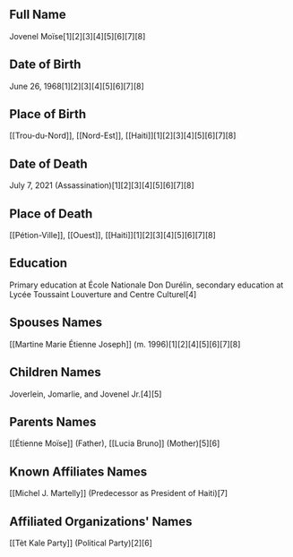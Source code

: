 ## Full Name
Jovenel Moïse[1][2][3][4][5][6][7][8]

## Date of Birth
June 26, 1968[1][2][3][4][5][6][7][8]

## Place of Birth
[[Trou-du-Nord]], [[Nord-Est]], [[Haiti]][1][2][3][4][5][6][7][8]

## Date of Death
July 7, 2021 (Assassination)[1][2][3][4][5][6][7][8]

## Place of Death
[[Pétion-Ville]], [[Ouest]], [[Haiti]][1][2][3][4][5][6][7][8]

## Education
Primary education at École Nationale Don Durélin, secondary education at Lycée Toussaint Louverture and Centre Culturel[4]

## Spouses Names
[[Martine Marie Étienne Joseph]] (m. 1996)[1][2][4][5][6][7][8]

## Children Names
Joverlein, Jomarlie, and Jovenel Jr.[4][5]

## Parents Names
[[Étienne Moïse]] (Father), [[Lucia Bruno]] (Mother)[5][6]

## Known Affiliates Names
[[Michel J. Martelly]] (Predecessor as President of Haiti)[7]

## Affiliated Organizations' Names
[[Tèt Kale Party]] (Political Party)[2][6]

